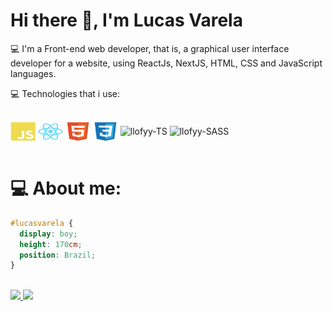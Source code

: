 # Hi there 👋, I'm Lucas Varela

💻 I'm a Front-end web developer, that is, a graphical user interface developer for a website, using ReactJs, NextJS, HTML, CSS and JavaScript languages.

💻  Technologies that i use:

<div style="display: inline_block"><br>
  <img align="center" alt="llofyy-Js" height="30" width="40" src="https://raw.githubusercontent.com/devicons/devicon/master/icons/javascript/javascript-plain.svg">
  <img align="center" alt="llofyy-React" height="30" width="40" src="https://raw.githubusercontent.com/devicons/devicon/master/icons/react/react-original.svg">
  <img align="center" alt="llofyy-HTML" height="30" width="40" src="https://raw.githubusercontent.com/devicons/devicon/master/icons/html5/html5-original.svg">
  <img align="center" alt="llofyy-CSS" height="30" width="40" src="https://raw.githubusercontent.com/devicons/devicon/master/icons/css3/css3-original.svg">
  <img align="center" alt="llofyy-TS" height="30" width="40" src="https://cdn.jsdelivr.net/gh/devicons/devicon/icons/typescript/typescript-original.svg" />
  <img align="center" alt="llofyy-SASS" height="30" width="40" src="https://cdn.jsdelivr.net/gh/devicons/devicon/icons/sass/sass-original.svg" />
</div><br>

# 💻  About me:

```css
#lucasvarela { 
  display: boy;
  height: 170cm;
  position: Brazil;
}
```
<br>

<div>
  <a href="https://github.com/LucasWebsites">
  <img height="180em" src="https://github-readme-stats.vercel.app/api?username=LucasWebsites&show_icons=true&theme=dracula&include_all_commits=true&count_private=true"/>
  <img height="180em" src="https://github-readme-stats.vercel.app/api/top-langs/?username=LucasWebsites&layout=compact&langs_count=7&theme=dracula"/>
</div>
